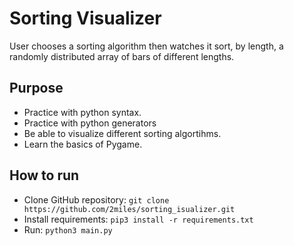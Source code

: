 # Sorting Visualizer

User chooses a sorting algorithm then watches it sort, by length, a randomly distributed array of bars of different lengths.

## Purpose 

- Practice with python syntax. 
- Practice with python generators
- Be able to visualize different sorting algortihms.
- Learn the basics of Pygame.

## How to run

- Clone GitHub repository: ```git clone https://github.com/2miles/sorting_isualizer.git```
- Install requirements: ```pip3 install -r requirements.txt```
- Run: ```python3 main.py```
